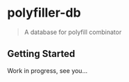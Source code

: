 # polyfiller-db

> A database for polyfill combinator

## Getting Started

Work in progress, see you...